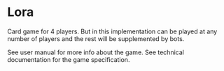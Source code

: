 # Lora

Card game for 4 players. But in this implementation can be played at any 
number of players and the rest will be supplemented by bots.

See user manual for more info about the game.
See technical documentation for the game specification.